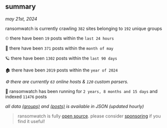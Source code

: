 
## summary
_may 21st, 2024_

ransomwatch is currently crawling `382` sites belonging to `192` unique groups

⏲ there have been `19` posts within the `last 24 hours`

🦈 there have been `371` posts within the `month of may`

🪐 there have been `1302` posts within the `last 90 days`

🏚 there have been `2019` posts within the `year of 2024`

_⚙️ there are currently `63` online hosts & `120` custom parsers._

🦕 ransomwatch has been running for `2 years, 8 months and 15 days` and indexed `11476` posts

_all data  [(groups)](http://ransomwhat.telemetry.ltd/groups) and [(posts)](http://ransomwhat.telemetry.ltd/posts) is available in JSON (updated hourly)_

> ransomwatch is fully [open source](https://github.com/joshhighet/ransomwatch#ransomwatch--). please consider [sponsoring](https://github.com/sponsors/joshhighet) if you find it useful!

